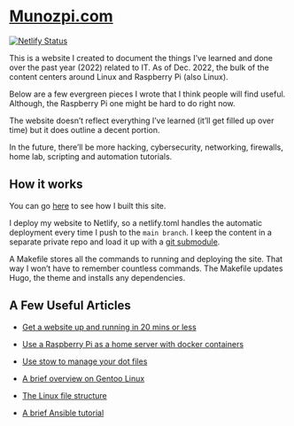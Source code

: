
# [Munozpi.com](https://munozpi.com)


[![Netlify Status](https://api.netlify.com/api/v1/badges/7d00605d-360e-40b0-9125-d32fbb1a817c/deploy-status)](https://app.netlify.com/sites/elaborate-sprite-b67a31/deploys)

This is a website I created to document the things I’ve learned and done over the past year (2022) related to IT. As of Dec. 2022, the bulk of the content centers around Linux and Raspberry Pi (also Linux).

Below are a few evergreen pieces I wrote that I think people will find useful. Although, the Raspberry Pi one might be hard to do right now.

The website doesn’t reflect everything I’ve learned (it’ll get filled up over time) but it does outline a decent portion.

In the future, there’ll be more hacking, cybersecurity, networking, firewalls, home lab, scripting and automation tutorials.


## How it works

You can go [here](https://www.munozpi.com/blog/about-this-site/) to see how I built this site.

I deploy my website to Netlify, so a netlify.toml handles the automatic deployment every time I push to the `main branch`. I keep the content in a separate private repo and load it up with a [git submodule](https://git-scm.com/book/en/v2/Git-Tools-Submodules).

A Makefile stores all the commands to running and deploying the site. That way I won’t have to remember countless commands. The Makefile updates Hugo, the theme and installs any dependencies.

## A Few Useful Articles

- [Get a website up and running in 20 mins or less](https://www.munozpi.com/completed-projects/webserver/)

- [Use a Raspberry Pi as a home server with docker containers](https://www.munozpi.com/completed-projects/rasperrypi-home-server/#post-content-body)

- [Use stow to manage your dot files](https://www.munozpi.com/blog/stow/#post-content-body)

- [A brief overview on Gentoo Linux](https://www.munozpi.com/blog/gentoo/#post-content-body)

- [The Linux file structure](https://www.munozpi.com/blog/linux-file-structure/#post-content-body)

- [A brief Ansible tutorial](https://www.munozpi.com/blog/ansible/)

